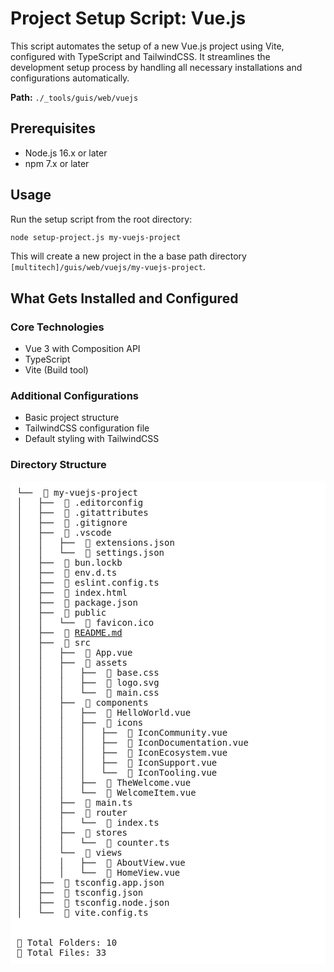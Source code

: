 # Project Setup Script: Vue.js

This script automates the setup of a new Vue.js project using Vite, configured with TypeScript and TailwindCSS. It streamlines the development setup process by handling all necessary installations and configurations automatically.

**Path:** `./_tools/guis/web/vuejs`

## Prerequisites

- Node.js 16.x or later
- npm 7.x or later

## Usage

Run the setup script from the root directory:

```bash
node setup-project.js my-vuejs-project
```

This will create a new project in the a base path directory `[multitech]/guis/web/vuejs/my-vuejs-project`.

## What Gets Installed and Configured

### Core Technologies
- Vue 3 with Composition API
- TypeScript
- Vite (Build tool)

### Additional Configurations
- Basic project structure
- TailwindCSS configuration file
- Default styling with TailwindCSS


### Directory Structure
<pre style="background-color: white; padding: 10px;">
└──  📂 my-vuejs-project
│   ├──  📄 .editorconfig
│   ├──  📄 .gitattributes
│   ├──  📄 .gitignore
│   ├──  📂 .vscode
│   │   ├──  📄 extensions.json
│   │   └──  📄 settings.json
│   ├──  📄 bun.lockb
│   ├──  📄 env.d.ts
│   ├──  📄 eslint.config.ts
│   ├──  📄 index.html
│   ├──  📄 package.json
│   ├──  📂 public
│   │   └──  📄 favicon.ico
│   ├──  📄 <a href="my-vuejs-project/README.md">README.md</a>
│   ├──  📂 src
│   │   ├──  📄 App.vue
│   │   ├──  📂 assets
│   │   │   ├──  📄 base.css
│   │   │   ├──  📄 logo.svg
│   │   │   └──  📄 main.css
│   │   ├──  📂 components
│   │   │   ├──  📄 HelloWorld.vue
│   │   │   ├──  📂 icons
│   │   │   │   ├──  📄 IconCommunity.vue
│   │   │   │   ├──  📄 IconDocumentation.vue
│   │   │   │   ├──  📄 IconEcosystem.vue
│   │   │   │   ├──  📄 IconSupport.vue
│   │   │   │   └──  📄 IconTooling.vue
│   │   │   ├──  📄 TheWelcome.vue
│   │   │   └──  📄 WelcomeItem.vue
│   │   ├──  📄 main.ts
│   │   ├──  📂 router
│   │   │   └──  📄 index.ts
│   │   ├──  📂 stores
│   │   │   └──  📄 counter.ts
│   │   └──  📂 views
│   │   │   ├──  📄 AboutView.vue
│   │   │   └──  📄 HomeView.vue
│   ├──  📄 tsconfig.app.json
│   ├──  📄 tsconfig.json
│   ├──  📄 tsconfig.node.json
│   └──  📄 vite.config.ts


📂 Total Folders: 10
📄 Total Files: 33
</pre>
